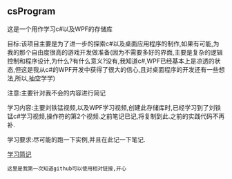 ## csProgram

这是一个用作学习c#以及WPF的存储库


目标:该项目主要是为了进一步的探索c#以及桌面应用程序的制作,如果有可能,为我的那个自由度很高的游戏开发做准备(因为不需要多好的界面,主要是复杂的逻辑控制和程序设计,为什么?有什么意义?没有,我知道c#,WPF已经基本上是凉透的状态,但这是我从c#的WPF开发中获得了很大的信心,且对桌面程序的开发还有一些想法,所以,抽空学学)


注意:主要针对我不会的内容进行简记


学习内容:主要刘铁锰视频,以及WPF学习视频,创建此存储库时,已经学习到了刘铁锰c#学习视频,操作符的第2个视频.之前笔记已记,将复制到此.之前的实践代码不再补.


学习要求:尽可能的跑一下实例,并且在此记一下笔记.


[学习简记](doc/csLearningNote.md)  
```
这里是我第一次知道github可以使用相对链接,开心
```
